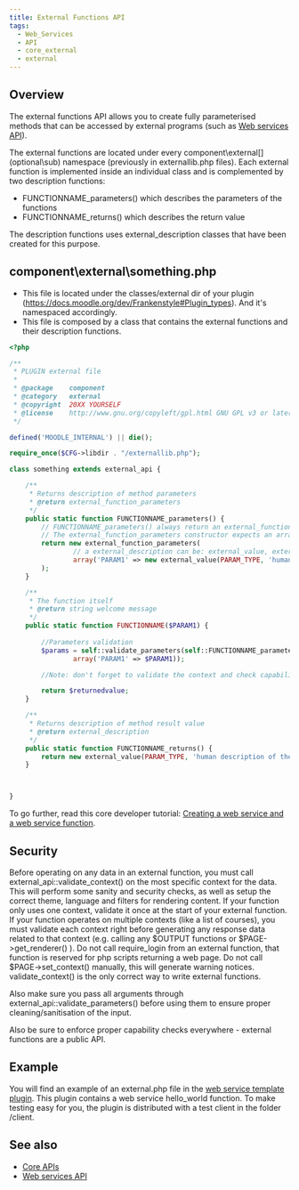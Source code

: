 ```yaml
---
title: External Functions API
tags:
  - Web_Services
  - API
  - core_external
  - external
---
```


## Overview

The external functions API allows you to create fully parameterised methods that can be accessed by external programs (such as [Web services API](https://docs.moodle.org/dev/Web_services_API)).

The external functions are located under every component\external\[](optional\sub\) namespace (previously in externallib.php files). Each external function is implemented inside an individual class and is complemented by two description functions:

- FUNCTIONNAME_parameters() which describes the parameters of the functions
- FUNCTIONNAME_returns() which describes the return value

The description functions uses external_description classes that have been created for this purpose.

## component\external\something.php

- This file is located under the classes/external dir of your plugin (https://docs.moodle.org/dev/Frankenstyle#Plugin_types). And it's namespaced accordingly.
- This file is composed by a class that contains the external functions and their description functions.

```php
<?php

/**
 * PLUGIN external file
 *
 * @package    component
 * @category   external
 * @copyright  20XX YOURSELF
 * @license    http://www.gnu.org/copyleft/gpl.html GNU GPL v3 or later
 */

defined('MOODLE_INTERNAL') || die();

require_once($CFG->libdir . "/externallib.php");

class something extends external_api {

    /**
     * Returns description of method parameters
     * @return external_function_parameters
     */
    public static function FUNCTIONNAME_parameters() {
        // FUNCTIONNAME_parameters() always return an external_function_parameters(). 
        // The external_function_parameters constructor expects an array of external_description.
        return new external_function_parameters(
                // a external_description can be: external_value, external_single_structure or external_multiple structure
                array('PARAM1' => new external_value(PARAM_TYPE, 'human description of PARAM1')) 
        );
    }

    /**
     * The function itself
     * @return string welcome message
     */
    public static function FUNCTIONNAME($PARAM1) {
 
        //Parameters validation
        $params = self::validate_parameters(self::FUNCTIONNAME_parameters(),
                array('PARAM1' => $PARAM1));

        //Note: don't forget to validate the context and check capabilities

        return $returnedvalue;
    }

    /**
     * Returns description of method result value
     * @return external_description
     */
    public static function FUNCTIONNAME_returns() {
        return new external_value(PARAM_TYPE, 'human description of the returned value');
    }



}
```

To go further, read this core developer tutorial: [Creating a web service and a web service function](https://docs.moodle.org/dev/Creating_a_web_service_and_a_web_service_function).

## Security

Before operating on any data in an external function, you must call external_api::validate_context() on the most specific context for the data. This will perform some sanity and security checks, as well as setup the correct theme, language and filters for rendering content. If your function only uses one context, validate it once at the start of your external function. If your function operates on multiple contexts (like a list of courses), you  must validate each context right before generating any response data related to that context (e.g. calling any $OUTPUT functions or $PAGE->get_renderer() ). Do not call require_login from an external function, that function is reserved for php scripts returning a web page. Do not call $PAGE->set_context() manually, this will generate warning notices. validate_context() is the only correct way to write external functions.

Also make sure you pass all arguments through external_api::validate_parameters() before using them to ensure proper cleaning/sanitisation of the input.

Also be sure to enforce proper capability checks everywhere - external functions are a public API.

## Example

You will find an example of an external.php file in the [web service template plugin](https://github.com/moodlehq/moodle-local_wstemplate). This plugin contains a web service hello_world function. To make testing easy for you, the plugin is distributed with a test client in the folder /client.

## See also

- [Core APIs](../../../apis.md)
- [Web services API](https://docs.moodle.org/dev/Web_services_API)
